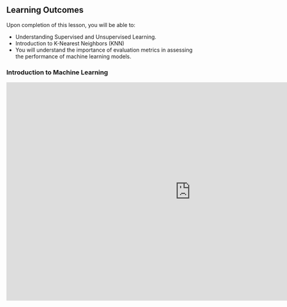 <!-- # Lesson: Intro to ML -->
## Learning Outcomes

Upon completion of this lesson, you will be able to:
  
- Understanding Supervised and Unsupervised Learning.
- Introduction to K-Nearest Neighbors (KNN)
- You will understand the importance of evaluation metrics in assessing the performance of machine learning models.

### Introduction to Machine Learning

<iframe src="https://docs.google.com/presentation/d/e/2PACX-1vROi71jd6NZMgrMlkCMzk7U6dDAurSdu3krx6fvwLy-FalbgNJvT-hUsH_z3cTXjw5nnqvCLBF-oRkz/embed?start=false&loop=false&delayms=60000" frameborder="0" width="960" height="569" allowfullscreen="true" mozallowfullscreen="true" webkitallowfullscreen="true"></iframe>
